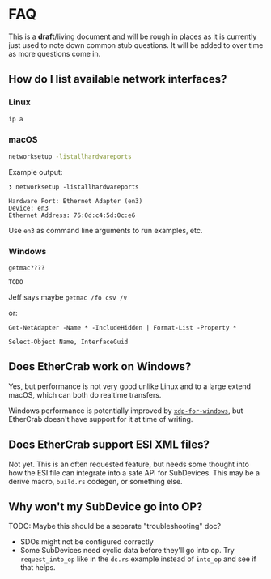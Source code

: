 # FAQ

This is a **draft**/living document and will be rough in places as it is currently just used to note
down common stub questions. It will be added to over time as more questions come in.

## How do I list available network interfaces?

### Linux

```bash
ip a
```

### macOS

```bash
networksetup -listallhardwareports
```

Example output:

```
❯ networksetup -listallhardwareports

Hardware Port: Ethernet Adapter (en3)
Device: en3
Ethernet Address: 76:0d:c4:5d:0c:e6
```

Use `en3` as command line arguments to run examples, etc.

### Windows

```batch
getmac????

TODO
```

Jeff says maybe `getmac /fo csv /v`

or:

```
Get-NetAdapter -Name * -IncludeHidden | Format-List -Property *

Select-Object Name, InterfaceGuid
```

## Does EtherCrab work on Windows?

Yes, but performance is not very good unlike Linux and to a large extend macOS, which can both do
realtime transfers.

Windows performance is potentially improved by
[`xdp-for-windows`](https://github.com/microsoft/xdp-for-windows), but EtherCrab doesn't have
support for it at time of writing.

## Does EtherCrab support ESI XML files?

Not yet. This is an often requested feature, but needs some thought into how the ESI file can
integrate into a safe API for SubDevices. This may be a derive macro, `build.rs` codegen, or
something else.

## Why won't my SubDevice go into OP?

TODO: Maybe this should be a separate "troubleshooting" doc?

- SDOs might not be configured correctly
- Some SubDevices need cyclic data before they'll go into op. Try `request_into_op` like in the
  `dc.rs` example instead of `into_op` and see if that helps.
